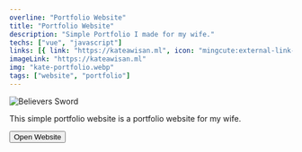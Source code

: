 ```yaml
---
overline: "Portfolio Website"
title: "Portfolio Website"
description: "Simple Portfolio I made for my wife."
techs: ["vue", "javascript"]
links: [{ link: "https://kateawisan.ml", icon: "mingcute:external-link-line", tooltip: "Open Link" }]
imageLink: "https://kateawisan.ml"
img: "kate-portfolio.webp"
tags: ["website", "portfolio"]
---
```


![Believers Sword](/img/work/kate-portfolio.webp)

This simple portfolio website is a portfolio website for my wife.

<a href="https://kateawisan.ml" target="_blank">
<button class="btn">
    <span>
        <Icon name="octicon:link-external-16"></Icon>
        Open Website
    </span>
</button>
</a>
